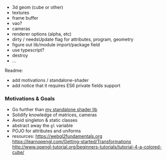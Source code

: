 - 3d geom (cube or other)
- textures
- frame buffer
- vao?
- cameras
- renderer options (alpha, etc)
- dirty / needsUpdate flag for attributes, program, geometry
- figure out lib/module import/package field
- use typescript?
- destroy
- ...

Readme:
- add motivations / standalone-shader
- add notice that it requires ES6 private fields support

### Motivations & Goals
- Go further than [my standalone shader lib](https://github.com/ayamflow/standalone-shader/)
- Solidify knowledge of matrices, cameras
- Avoid singleton & static classes
- abstract away the `gl` variable
- POJO for attributes and uniforms
- resources:
https://webgl2fundamentals.org
https://learnopengl.com/Getting-started/Transformations
http://www.opengl-tutorial.org/beginners-tutorials/tutorial-4-a-colored-cube/
